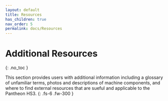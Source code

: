 ```yaml
---
layout: default
title: Resources
has_children: true
nav_order: 5
permalink: docs/Resources
---
```


# Additional Resources
{: .no_toc }

This section provides users with additional information including a glossary of unfamiliar terms, photos and descriptions of machine components, and where to find external resources that are sueful and applicable to the Pantheon HS3.
{: .fs-6 .fw-300 }
